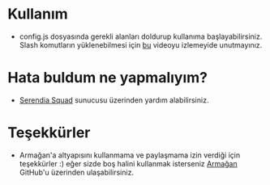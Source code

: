 # Kullanım
- config.js dosyasında gerekli alanları doldurup kullanıma başlayabilirsiniz. Slash komutların yüklenebilmesi için [bu](https://www.youtube.com/watch?v=rtXi1vhLUeA) videoyu izlemeyide unutmayınız.

# Hata buldum ne yapmalıyım?
- [Serendia Squad](https://discord.gg/JpPmR2xEqM) sunucusu üzerinden yardım alabilirsiniz.

# Teşekkürler 
- Armağan'a altyapısını kullanmama ve paylaşmama izin verdiği için teşekkürler :) eğer sizde boş halini kullanmak isterseniz [Armağan](https://github.com/TheArmagan) GitHub'u üzerinden ulaşabilirsiniz.
